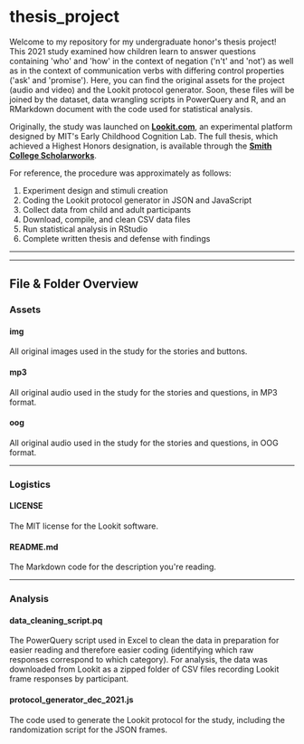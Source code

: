 # thesis_project

Welcome to my repository for my undergraduate honor's thesis project! This 2021 study examined how children learn to answer questions containing 'who' and 'how' in the context of negation ('n't' and 'not') as well as in the context of communication verbs with differing control properties ('ask' and 'promise'). Here, you can find the original assets for the project (audio and video) and the Lookit protocol generator. Soon, these files will be joined by the dataset, data wrangling scripts in PowerQuery and R, and an RMarkdown document with the code used for statistical analysis.  

Originally, the study was launched on **[Lookit.com](https://lookit.mit.edu/)**, an experimental platform designed by MIT's Early Childhood Cognition Lab. The full thesis, which achieved a Highest Honors designation, is available through the **[Smith College Scholarworks](https://scholarworks.smith.edu/theses/2358/)**.

For reference, the procedure was approximately as follows:
1. Experiment design and stimuli creation
2. Coding the Lookit protocol generator in JSON and JavaScript
3. Collect data from child and adult participants
4. Download, compile, and clean CSV data files
5. Run statistical analysis in RStudio
6. Complete written thesis and defense with findings

---
---

## File & Folder Overview

### Assets

#### img

All original images used in the study for the stories and buttons.

#### mp3

All original audio used in the study for the stories and questions, in MP3 format.

#### oog

All original audio used in the study for the stories and questions, in OOG format.

---

### Logistics

#### LICENSE

The MIT license for the Lookit software.

#### README.md

The Markdown code for the description you're reading.

---

### Analysis

#### data_cleaning_script.pq

The PowerQuery script used in Excel to clean the data in preparation for easier reading and therefore easier coding (identifying which raw responses correspond to which category). For analysis, the data was downloaded from Lookit as a zipped folder of CSV files recording Lookit frame responses by participant.

#### protocol_generator_dec_2021.js

The code used to generate the Lookit protocol for the study, including the randomization script for the JSON frames.

